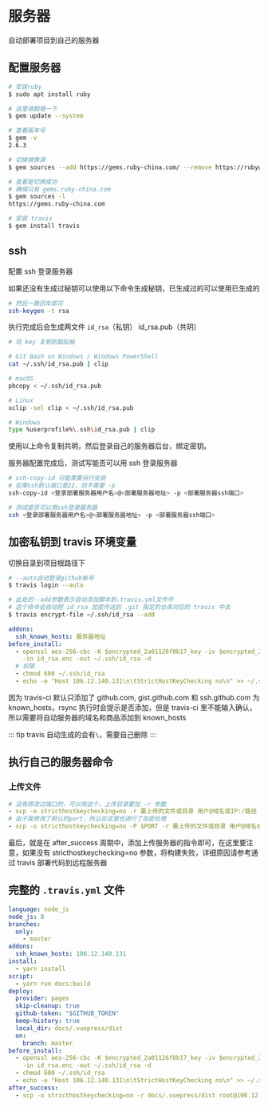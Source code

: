 # 服务器

自动部署项目到自己的服务器

## 配置服务器

```bash
# 安装ruby
$ sudo apt install ruby

# 这里请翻墙一下
$ gem update --system

# 查看版本号
$ gem -v
2.6.3

# 切换镜像源
$ gem sources --add https://gems.ruby-china.com/ --remove https://rubygems.org/

# 查看是切换成功
# 确保只有 gems.ruby-china.com
$ gem sources -l
https://gems.ruby-china.com

# 安装 travis
$ gem install travis
```

## ssh

配置 ssh 登录服务器

如果还没有生成过秘钥可以使用以下命令生成秘钥，已生成过的可以使用已生成的

```bash
# 然后一路回车即可
ssh-keygen -t rsa
```

执行完成后会生成两文件 `id_rsa`（私钥） id_rsa.pub（共玥）

```bash
# 将 key 复制到黏贴板

# Git Bash on Windows / Windows PowerShell
cat ~/.ssh/id_rsa.pub | clip

# macOS
pbcopy < ~/.ssh/id_rsa.pub

# Linux
xclip -sel clip < ~/.ssh/id_rsa.pub

# Windows
type %userprofile%\.ssh\id_rsa.pub | clip
```

使用以上命令复制共玥，然后登录自己的服务器后台，绑定密钥。

服务器配置完成后，测试写能否可以用 ssh 登录服务器

```bash
# ssh-copy-id 可能需要另行安装
# 如果ssh默认端口是22，则不需要 -p
ssh-copy-id <登录部署服务器用户名>@<部署服务器地址> -p <部署服务器ssh端口>

# 测试是否可以用ssh登录服务器
ssh <登录部署服务器用户名>@<部署服务器地址> -p <部署服务器ssh端口>
```

## 加密私钥到 travis 环境变量

切换目录到项目根路径下

```bash
# --auto自动登录github帐号
$ travis login --auto

# 此处的--add参数表示自动添加脚本到.travis.yml文件中
# 这个命令会自动把 id_rsa 加密传送到 .git 指定的仓库对应的 travis 中去
$ travis encrypt-file ~/.ssh/id_rsa --add
```

```yaml {4,5}
addons:
  ssh_known_hosts: 服务器地址
before_install:
  - openssl aes-256-cbc -K $encrypted_2a01126f8b17_key -iv $encrypted_2a01126f8b17_iv
    -in id_rsa.enc -out ~/.ssh/id_rsa -d
  # 权限
  - chmod 600 ~/.ssh/id_rsa
  - echo -e "Host 106.12.140.131\n\tStrictHostKeyChecking no\n" >> ~/.ssh/config
```
因为 travis-ci 默认只添加了 github.com, gist.github.com 和 ssh.github.com 为 known_hosts，rsync 执行时会提示是否添加，但是 travis-ci 里不能输入确认，所以需要将自动服务器的域名和商品添加到 known_hosts

::: tip
travis 自动生成的会有`\`，需要自己删除
:::

## 执行自己的服务器命令

### 上传文件

```yaml
# 没有修改过端口的，可以用这个，上传目录要加 -r 参数
- scp -o stricthostkeychecking=no -r 要上传的文件或目录 用户@域名或IP:/路径
# 由于我修改了默认的port，所以在这里也进行了加密处理
- scp -o stricthostkeychecking=no -P $PORT -r 要上传的文件或目录 用户@域名或IP:/路径
```

最后，就是在 after_success 周期中，添加上传服务器的指令即可，在这里要注意，如果没有 stricthostkeychecking=no 参数，将构建失败，详细原因请参考通过 travis 部署代码到远程服务器

## 完整的 `.travis.yml` 文件

```yaml
language: node_js
node_js: 8
branches:
  only:
    - master
addons:
  ssh_known_hosts: 106.12.140.131
install:
  - yarn install
script:
  - yarn run docs:build
deploy:
  provider: pages
  skip-cleanup: true
  github-token: "$GITHUB_TOKEN"
  keep-history: true
  local_dir: docs/.vuepress/dist
  on:
    branch: master
before_install:
  - openssl aes-256-cbc -K $encrypted_2a01126f8b17_key -iv $encrypted_2a01126f8b17_iv
    -in id_rsa.enc -out ~/.ssh/id_rsa -d
  - chmod 600 ~/.ssh/id_rsa
  - echo -e "Host 106.12.140.131\n\tStrictHostKeyChecking no\n" >> ~/.ssh/config
after_success:
  - scp -o stricthostkeychecking=no -r docs/.vuepress/dist root@106.12.140.131:/root
```
